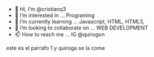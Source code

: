  -  👋 Hi, I’m @cristianq3
- 👀 I’m interested in ... Programing
- 🌱 I’m currently learning ... Javascript, HTML, HTML5, 
- 💞️ I’m looking to collaborate on ... WEB DEVELOPMENT
- 📫 How to reach me ... IG @quirogon

<!---
cristianq3/cristianq3 is a ✨ special ✨ repository because its `README.md` (this file) appears on your GitHub profile.
You can click the Preview link to take a look at your changes.
--->


este es el parrafo 1 y quiroga se la come
